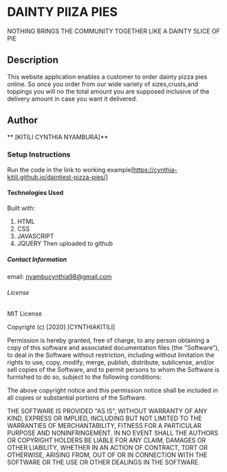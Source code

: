 # DAINTY PIIZA PIES

NOTHING BRINGS THE COMMUNITY TOGETHER LIKE A DAINTY SLICE OF PIE


## Description
This website application enables a customer to order dainty pizza pies online. So once you order from our wide variety of sizes,crusts,and toppings you will no the total amount you are supposed inclusive of the delivery amount in case you want it delivered.


 ## Author
 ** [KITILI CYNTHIA NYAMBURA]**

 ### Setup Instructions

Run the code in the link to working example[https://cynthia-kitili.github.io/daintiest-pizza-pies/]

#### Technologies Used

Built with:
1. HTML
2. CSS
3. JAVASCRIPT
4. JQUERY
Then uploaded to github

##### Contact Information

email: nyambucynthia98@gmail.com

###### License
 
MIT License

Copyright (c) [2020] [CYNTHIAKITILI]

Permission is hereby granted, free of charge, to any person obtaining a copy
of this software and associated documentation files (the "Software"), to deal
in the Software without restriction, including without limitation the rights
to use, copy, modify, merge, publish, distribute, sublicense, and/or sell
copies of the Software, and to permit persons to whom the Software is
furnished to do so, subject to the following conditions:

The above copyright notice and this permission notice shall be included in all
copies or substantial portions of the Software.

THE SOFTWARE IS PROVIDED "AS IS", WITHOUT WARRANTY OF ANY KIND, EXPRESS OR
IMPLIED, INCLUDING BUT NOT LIMITED TO THE WARRANTIES OF MERCHANTABILITY,
FITNESS FOR A PARTICULAR PURPOSE AND NONINFRINGEMENT. IN NO EVENT SHALL THE
AUTHORS OR COPYRIGHT HOLDERS BE LIABLE FOR ANY CLAIM, DAMAGES OR OTHER
LIABILITY, WHETHER IN AN ACTION OF CONTRACT, TORT OR OTHERWISE, ARISING FROM,
OUT OF OR IN CONNECTION WITH THE SOFTWARE OR THE USE OR OTHER DEALINGS IN THE
SOFTWARE.